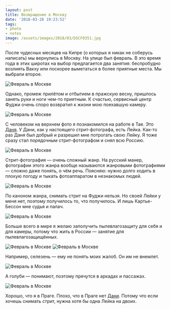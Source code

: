 ```yaml
---
layout: post
title: Возвращение в Москву
date: '2018-03-28 19:23:52'
tags:
- photo
- notes
image: /assets/images/2018/03/DSCF0351.jpg
---
```


После чудесных месяцев на Кипре (о которых я никак не соберусь написать) мы вернулись в Москву. На улице был февраль. В это время года в этих широтах на выбор предлагается два занятия: беспробудно возлиять Вакху или поскорее выметаться в более приятные места. Мы выбрали второе.

![Февраль в Москве](/assets/images/2018/03/DSCF0134.jpg)

Однако, промеж прилётом и отбытием в пражскую весну, пришлось занять руки и ноги чем-то приятным. К счастью, сервисный центр Фуджи очень споро возвратил к жизни мою поехавшую камеру.

![Февраль в Москве](/assets/images/2018/03/DSCF0477.jpg)

С человеком на верхнем фото я познакомился на работе в Тае. Это [Даня](https://www.instagram.com/loudshutter/). У Дани, как у настоящего стрит-фотографа, есть Лейка. Как-то раз Даня был добрый и разрешил мне потрогать свою Лейку. Я тоже сразу стал порядочным стрит-фотографом и снял всю Россию.

![Февраль в Москве](/assets/images/2018/03/L1280447.jpg)

Стрит-фотография — очень сложный жанр. На русский манер, фотографии этого жанра вообще называются жанровыми фотографиями — сложно даже понять, о чём речь. Поясняю: нужно долго ходить в плохую погоду и тыкать фотоаппаратом в незнакомых людей.

![Февраль в Москве](/assets/images/2018/03/DSCF9991.jpg)

По каноном жанра, снимать стрит на Фуджи нельзя. Но своей Лейки у меня нет, поэтому получилось то, что получилось. И лишь Картье-Бессон мне судья и палач.

![Февраль в Москве](/assets/images/2018/03/DSCF0102.jpg)

Больше всего в мире я желаю заполучить пылевлагозащиту для себя и для камеры, потому что жить в России — занятие для пылевлагозащищённых.

![Февраль в Москве](/assets/images/2018/03/DSCF9965.jpg)
![Февраль в Москве](/assets/images/2018/03/DSCF9963.jpg)

Например, селезень — ему не понять моих жалоб. Он им не внемлет.

![Февраль в Москве](/assets/images/2018/03/DSCF0351.jpg)

А голуби — понимают, поэтому прячутся в аркадах и пассажах.

![Февраль в Москве](/assets/images/2018/03/DSCF0501.jpg)

Хорошо, что я в Праге. Плохо, что в Праге нет [Дани](https://www.instagram.com/loudshutter/). Потому что если хочешь снимать стрит, нужна хотя бы одна Лейка на двоих.

